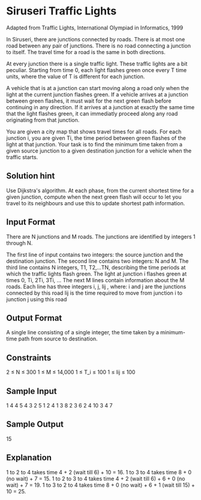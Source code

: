 # Siruseri Traffic Lights

Adapted from Traffic Lights, International Olympiad in Informatics, 1999

In Siruseri, there are junctions connected by roads. There is at most one road between any pair of junctions. There is no road connecting a junction to itself. The travel time for a road is the same in both directions.

At every junction there is a single traffic light. These traffic lights are a bit peculiar. Starting from time 0, each light flashes green once every T time units, where the value of T is different for each junction.

A vehicle that is at a junction can start moving along a road only when the light at the current junction flashes green. If a vehicle arrives at a junction between green flashes, it must wait for the next green flash before continuing in any direction. If it arrives at a junction at exactly the same time that the light flashes green, it can immediatly proceed along any road originating from that junction.

You are given a city map that shows travel times for all roads. For each junction i, you are given Ti, the time period between green flashes of the light at that junction. Your task is to find the minimum time taken from a given source junction to a given destination junction for a vehicle when the traffic starts.

## Solution hint

Use Dijkstra's algorithm. At each phase, from the current shortest time for a given junction, compute when the next green flash will occur to let you travel to its neighbours and use this to update shortest path information.

## Input Format

There are N junctions and M roads. The junctions are identified by integers 1 through N.

The first line of input contains two integers: the source junction and the destination junction.
The second line contains two integers: N and M.
The third line contains N integers, T1, T2,…TN, describing the time periods at which the traffic lights flash green. The light at junction i flashes green at times 0, Ti, 2Ti, 3Ti, …
The next M lines contain information about the M roads. Each line has three integers i, j, lij , where:
i and j are the junctions connected by this road
lij is the time required to move from junction i to junction j using this road

## Output Format

A single line consisting of a single integer, the time taken by a minimum-time path from source to destination.

## Constraints

2 ≤ N ≤ 300
1 ≤ M ≤ 14,000
1 ≤ T_i ≤ 100
1 ≤ lij ≤ 100

## Sample Input

1 4
4 5
4 3 2 5
1 2 4
1 3 8
2 3 6
2 4 10
3 4 7

## Sample Output

15

## Explanation

1 to 2 to 4 takes time 4 + 2 (wait till 6) + 10 = 16.
1 to 3 to 4 takes time 8 + 0 (no wait) + 7 = 15.
1 to 2 to 3 to 4 takes time 4 + 2 (wait till 6) + 6 + 0 (no wait) + 7 = 19.
1 to 3 to 2 to 4 takes time 8 + 0 (no wait) + 6 + 1 (wait till 15) + 10 = 25.